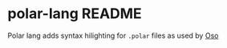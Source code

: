 # polar-lang README

Polar lang adds syntax hilighting for `.polar` files as used by [Oso](https://osohq.com)
